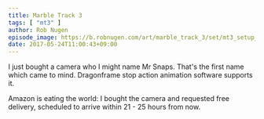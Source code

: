 ```yaml
---
title: Marble Track 3
tags: [ "mt3" ]
author: Rob Nugen
episode_image: https://b.robnugen.com/art/marble_track_3/set/mt3_setup_aug_2017.jpg
date: 2017-05-24T11:00:43+09:00
---
```


I just bought a camera who I might name Mr Snaps.  That's the first
name which came to mind.  Dragonframe stop action animation software
supports it.

Amazon is eating the world: I bought the camera and requested free
delivery, scheduled to arrive within 21 - 25 hours from now.
